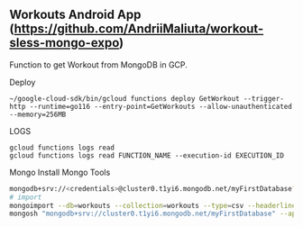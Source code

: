 ## Workouts Android App (https://github.com/AndriiMaliuta/workout-sless-mongo-expo)

Function to get Workout from MongoDB in GCP.


Deploy
```
~/google-cloud-sdk/bin/gcloud functions deploy GetWorkout --trigger-http --runtime=go116 --entry-point=GetWorkouts --allow-unauthenticated --memory=256MB
```
LOGS
```google cloud
gcloud functions logs read
gcloud functions logs read FUNCTION_NAME --execution-id EXECUTION_ID
```
Mongo
Install Mongo Tools

```bash
mongodb+srv://<credentials>@cluster0.t1yi6.mongodb.net/myFirstDatabase?appName=mongosh+1.6.0
# import
mongoimport --db=workouts --collection=workouts --type=csv --headerline --file=/home/malandr/Downloads/'workouts-Grid view.csv'
mongosh "mongodb+srv://cluster0.t1yi6.mongodb.net/myFirstDatabase" --apiVersion 1 --username <usern
```
